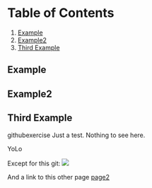 
# Table of Contents
1. [Example](#example)
2. [Example2](#example2)
3. [Third Example](#third-example)

## Example
## Example2
## Third Example


githubexercise
Just a test. Nothing to see here.

YoLo

Except for this git:
![](http://kaell.org/wp-content/uploads/2014/04/lukas.png)

And a link to this other page [page2](page_2)

